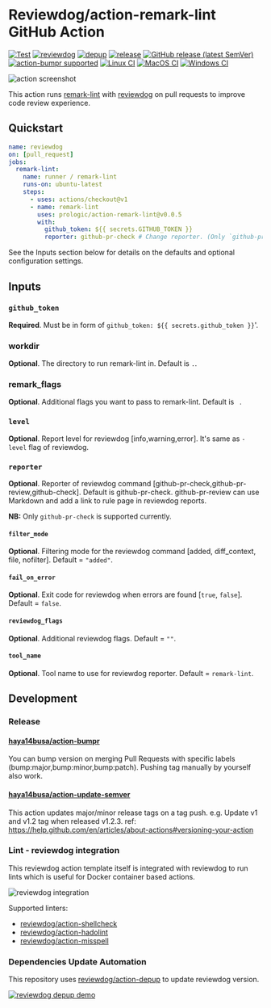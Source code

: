 # Reviewdog/action-remark-lint GitHub Action

[![Test](https://github.com/prologic/action-remark-lintworkflows/Test/badge.svg)](https://github.com/prologic/action-remark-lintactions?query=workflow%3ATest)
[![reviewdog](https://github.com/prologic/action-remark-lintworkflows/reviewdog/badge.svg)](https://github.com/prologic/action-remark-lintactions?query=workflow%3Areviewdog)
[![depup](https://github.com/prologic/action-remark-lintworkflows/depup/badge.svg)](https://github.com/prologic/action-remark-lintactions?query=workflow%3Adepup)
[![release](https://github.com/prologic/action-remark-lintworkflows/release/badge.svg)](https://github.com/prologic/action-remark-lintactions?query=workflow%3Arelease)
[![GitHub release (latest SemVer)](https://img.shields.io/github/v/release/reviewdog/action-flake8?logo=github&sort=semver)](https://github.com/prologic/action-remark-lintreleases)
[![action-bumpr supported](https://img.shields.io/badge/bumpr-supported-ff69b4?logo=github&link=https://github.com/haya14busa/action-bumpr)](https://github.com/haya14busa/action-bumpr)
[![Linux CI](https://github.com/prologic/action-remark-lintworkflows/Linux%20CI/badge.svg)](https://github.com/prologic/action-remark-lintactions?query=workflow%3A%22Linux+CI%22)
[![MacOS CI](https://github.com/prologic/action-remark-lintworkflows/MacOS%20CI/badge.svg)](https://github.com/prologic/action-remark-lintactions?query=workflow%3A%22MacOS+CI%22)
[![Windows CI](https://github.com/prologic/action-remark-lintworkflows/Windows%20CI/badge.svg)](https://github.com/prologic/action-remark-lintactions?query=workflow%3A%22Windows+CI%22)

![action screenshot](https://user-images.githubusercontent.com/17570430/102055763-a3399180-3deb-11eb-9a4d-442cffec63aa.png)

This action runs [remark-lint](https://github.com/remarkjs/remark-lint) with [reviewdog](https://github.com/reviewdog/reviewdog) on pull requests to improve
code review experience.

## Quickstart

```yml
name: reviewdog
on: [pull_request]
jobs:
  remark-lint:
    name: runner / remark-lint
    runs-on: ubuntu-latest
    steps:
      - uses: actions/checkout@v1
      - name: remark-lint
        uses: prologic/action-remark-lint@v0.0.5
        with:
          github_token: ${{ secrets.GITHUB_TOKEN }}
          reporter: github-pr-check # Change reporter. (Only `github-pr-check` is supported at the moment).
```

See the Inputs section below for details on the defaults and optional configuration settings.

## Inputs

### `github_token`

**Required**. Must be in form of `github_token: ${{ secrets.github_token }}`'.

### workdir

**Optional**. The directory to run remark-lint in. Default is `.`.

### remark_flags

**Optional**. Additional flags you want to pass to remark-lint. Default is ` `.

### `level`

**Optional**. Report level for reviewdog [info,warning,error].
It's same as `-level` flag of reviewdog.

### `reporter`

**Optional**. Reporter of reviewdog command [github-pr-check,github-pr-review,github-check].
Default is github-pr-check. github-pr-review can use Markdown and add a link to rule page in reviewdog reports.

**NB:** Only `github-pr-check` is supported currently.

#### `filter_mode`

**Optional**. Filtering mode for the reviewdog command [added, diff_context, file, nofilter]. Default = `"added"`.

#### `fail_on_error`

**Optional**. Exit code for reviewdog when errors are found [`true`, `false`]. Default = `false`.

#### `reviewdog_flags`

**Optional**. Additional reviewdog flags. Default = `""`.

#### `tool_name`

**Optional**. Tool name to use for reviewdog reporter. Default = `remark-lint`.

## Development

### Release

#### [haya14busa/action-bumpr](https://github.com/haya14busa/action-bumpr)

You can bump version on merging Pull Requests with specific labels (bump:major,bump:minor,bump:patch).
Pushing tag manually by yourself also work.

#### [haya14busa/action-update-semver](https://github.com/haya14busa/action-update-semver)

This action updates major/minor release tags on a tag push. e.g. Update v1 and v1.2 tag when released v1.2.3.
ref: <https://help.github.com/en/articles/about-actions#versioning-your-action>

### Lint - reviewdog integration

This reviewdog action template itself is integrated with reviewdog to run lints
which is useful for Docker container based actions.

![reviewdog integration](https://user-images.githubusercontent.com/3797062/72735107-7fbb9600-3bde-11ea-8087-12af76e7ee6f.png)

Supported linters:

-   [reviewdog/action-shellcheck](https://github.com/reviewdog/action-shellcheck)
-   [reviewdog/action-hadolint](https://github.com/reviewdog/action-hadolint)
-   [reviewdog/action-misspell](https://github.com/reviewdog/action-misspell)

### Dependencies Update Automation

This repository uses [reviewdog/action-depup](https://github.com/reviewdog/action-depup) to update
reviewdog version.

[![reviewdog depup demo](https://user-images.githubusercontent.com/3797062/73154254-170e7500-411a-11ea-8211-912e9de7c936.png)](https://github.com/reviewdog/action-template/pull/6)
